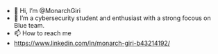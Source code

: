 - 👋 Hi, I’m @MonarchGiri
- 👀 I’m a cybersecurity student and enthusiast with a strong focous on Blue team.
- 📫 How to reach me
- https://www.linkedin.com/in/monarch-giri-b43214192/
<!---
MonarchGiri/MonarchGiri is a ✨ special ✨ repository because its `README.md` (this file) appears on your GitHub profile.
You can click the Preview link to take a look at your changes.
--->
